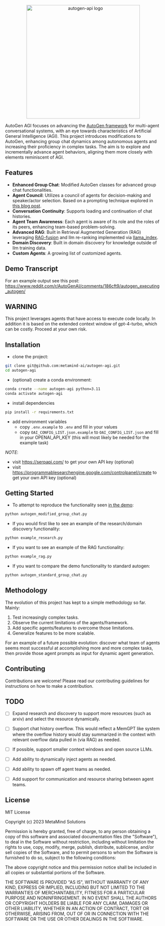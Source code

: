 <p align="center"><a href="https://resthapi.com" target="_blank" rel="noopener noreferrer"><img width="367" height="367" src="https://github.com/metamind-ai/autogen-agi/assets/12631935/091b52b9-033c-48f6-ab61-1cff2e3f434f" alt="autogen-api logo"></a></p>



AutoGen AGI focuses on advancing the [AutoGen framework](https://github.com/microsoft/autogen) for multi-agent conversational systems, with an eye towards characteristics of Artificial General Intelligence (AGI). This project introduces modifications to AutoGen, enhancing group chat dynamics among autonomous agents and increasing their proficiency in complex tasks. The aim is to explore and incrementally advance agent behaviors, aligning them more closely with elements reminiscent of AGI.


## Features
- **Enhanced Group Chat**: Modified AutoGen classes for advanced group chat functionalities.
- **Agent Council**: Utilizes a council of agents for decision-making and speaker/actor selection. Based on a prompting technique explored in [this blog post](https://www.prompthub.us/blog/exploring-multi-persona-prompting-for-better-outputs).
- **Conversation Continuity**: Supports loading and continuation of chat histories.
- **Agent Team Awareness**: Each agent is aware of its role and the roles of its peers, enhancing team-based problem-solving.
- **Advanced RAG**: Built in Retrieval Augmented Generation (RAG) leveraging [RAG-fusion](https://towardsdatascience.com/forget-rag-the-future-is-rag-fusion-1147298d8ad1) and llm re-ranking implemented via [llama_index](https://www.llamaindex.ai/).
- **Domain Discovery**: Built in domain discovery for knowledge outside of llm training data.
- **Custom Agents**: A growing list of customized agents.


## Demo Transcript
For an example output see this post: https://www.reddit.com/r/AutoGenAI/comments/186cft9/autogen_executing_autogen/

## WARNING
This project leverages agents that have access to execute code locally. In addition it is based on the extended context window of gpt-4-turbo, which can be costly. Proceed at your own risk.

## Installation
- clone the project:
```bash
git clone git@github.com:metamind-ai/autogen-agi.git
cd autogen-agi
```
- (optional) create a conda environment:
```bash
conda create --name autogen-agi python=3.11
conda activate autogen-agi
```
- install dependencies
```bash
pip install -r requirements.txt
```
- add environment variables
  - copy `.env.example` to `.env` and fill in your values
  - copy `OAI_CONFIG_LIST.json.example` to `OAI_CONFIG_LIST.json` and fill in your OPENAI_API_KEY (this will most likely be needed for the example task)
 
*NOTE*: 
- visit https://serpapi.com/ to get your own API key (optional)
- visit https://programmablesearchengine.google.com/controlpanel/create to get your own API key (optional)
  
## Getting Started
- To attempt to reproduce the functionality seen [in the demo](https://www.prompthub.us/blog/exploring-multi-persona-prompting-for-better-outputs):
```bash
python autogen_modified_group_chat.py
```
- If you would first like to see an example of the research/domain discovery functionality:
```bash
python example_research.py
```
- If you want to see an example of the RAG functionality:
```bash
python example_rag.py
```
- If you want to compare the demo functionality to standard autogen:
```bash
python autogen_standard_group_chat.py
```

## Methodology
The evolution of this project has kept to a simple methodology so far. Mainly: 
1) Test increasingly complex tasks.
2) Observe the current limitations of the agents/framework.
3) Add specific agents/features to overcome those limitations.
4) Generalize features to be more scalable.

For an example of a future possible evolution: discover what team of agents seems most successful at accomplishing more and more complex tasks, then provide those agent prompts as input for dynamic agent generation.

## Contributing
Contributions are welcome! Please read our contributing guidelines for instructions on how to make a contribution.

## TODO

- [ ] Expand research and discovery to support more resources (such as arxiv) and select the resource dynamically.
- [ ] Support chat history overflow. This would reflect a MemGPT like system where the overflow history would stay summarized in the context with relevant overflow data pulled in (via RAG) as needed.
- [ ] If possible, support smaller context windows and open source LLMs.
- [ ] Add ability to dynamically inject agents as needed.
- [ ] Add ability to spawn off agent teams as needed.
- [ ] Add support for communication and resource sharing between agent teams.


## License

MIT License

Copyright (c) 2023 MetaMind Solutions

Permission is hereby granted, free of charge, to any person obtaining a copy of this software and associated documentation files (the "Software"), to deal in the Software without restriction, including without limitation the rights to use, copy, modify, merge, publish, distribute, sublicense, and/or sell copies of the Software, and to permit persons to whom the Software is furnished to do so, subject to the following conditions:

The above copyright notice and this permission notice shall be included in all copies or substantial portions of the Software.

THE SOFTWARE IS PROVIDED "AS IS", WITHOUT WARRANTY OF ANY KIND, EXPRESS OR IMPLIED, INCLUDING BUT NOT LIMITED TO THE WARRANTIES OF MERCHANTABILITY, FITNESS FOR A PARTICULAR PURPOSE AND NONINFRINGEMENT. IN NO EVENT SHALL THE AUTHORS OR COPYRIGHT HOLDERS BE LIABLE FOR ANY CLAIM, DAMAGES OR OTHER LIABILITY, WHETHER IN AN ACTION OF CONTRACT, TORT OR OTHERWISE, ARISING FROM, OUT OF OR IN CONNECTION WITH THE SOFTWARE OR THE USE OR OTHER DEALINGS IN THE SOFTWARE.

